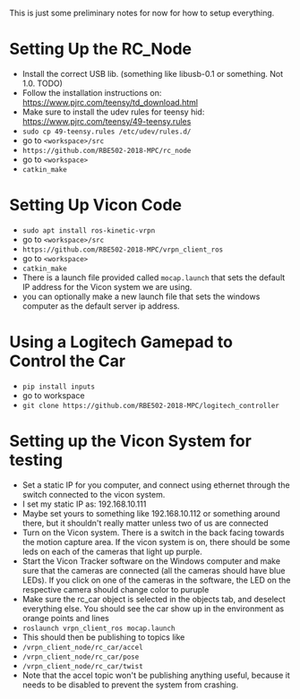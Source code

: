 This is just some preliminary notes for now for how to setup everything.

# Setting Up the RC_Node
* Install the correct USB lib.  (something like libusb-0.1 or something.  Not 1.0.  TODO)
* Follow the installation instructions on: https://www.pjrc.com/teensy/td_download.html
* Make sure to install the udev rules for teensy hid: https://www.pjrc.com/teensy/49-teensy.rules
* `sudo cp 49-teensy.rules /etc/udev/rules.d/`
* go to `<workspace>/src`
* `https://github.com/RBE502-2018-MPC/rc_node`
* go to `<workspace>`
* `catkin_make` 

# Setting Up Vicon Code
* `sudo apt install ros-kinetic-vrpn`
* go to `<workspace>/src`
* `https://github.com/RBE502-2018-MPC/vrpn_client_ros`
* go to `<workspace>`
* `catkin_make`
* There is a launch file provided called `mocap.launch` that sets the default IP address for the Vicon system we are using.
* you can optionally make a new launch file that sets the windows computer as the default server ip address.

# Using a Logitech Gamepad to Control the Car
* `pip install inputs`
* go to workspace
* `git clone https://github.com/RBE502-2018-MPC/logitech_controller`

# Setting up the Vicon System for testing
* Set a static IP for you computer, and connect using ethernet through the switch connected to the vicon system.
* I set my static IP as: 192.168.10.111
* Maybe set yours to something like 192.168.10.112 or something around there, but it shouldn't really matter unless two of us are connected
* Turn on the Vicon system.  There is a switch in the back facing towards the motion capture area.  If the vicon system is on, there should be some leds on each of the cameras that light up purple.
* Start the Vicon Tracker software on the Windows computer and make sure that the cameras are connected (all the cameras should have blue LEDs).  If you click on one of the cameras in the software, the LED on the respective camera should change color to puruple
* Make sure the rc_car object is selected in the objects tab, and deselect everything else.  You should see the car show up in the environment as orange points and lines
* `roslaunch vrpn_client_ros mocap.launch`
* This should then be publishing to topics like
* `/vrpn_client_node/rc_car/accel`
* `/vrpn_client_node/rc_car/pose`
* `/vrpn_client_node/rc_car/twist`
* Note that the accel topic won't be publishing anything useful, because it needs to be disabled to prevent the system from crashing.
